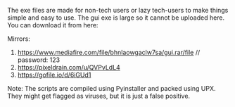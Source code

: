 The exe files are made for non-tech users or lazy tech-users to make things simple and easy to use.
The gui exe is large so it cannot be uploaded here. You can download it from here:

Mirrors:
1. https://www.mediafire.com/file/bhnlaowgaclw7sa/gui.rar/file // password: 123
2. https://pixeldrain.com/u/QVPvLdL4
3. https://gofile.io/d/6iGUd1

Note: The scripts are compiled using Pyinstaller and packed using UPX. They might get flagged as viruses, but it is just a false positive.
